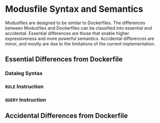# Modusfile Syntax and Semantics

Modusfiles are designed to be similar to Dockerfiles. The differences between Modusfiles and Dockerfiles can be classified into essential and accidental. Essential differences are those that enable higher expressiveness and more powerful semantics. Accidental differences are minor, and mostly are due to the limitations of the current implementation.

## Essential Differences from Dockerfile

### Datalog Syntax

### `RULE` Instruction

### `QUERY` Instruction

## Accidental Differences from Dockerfile